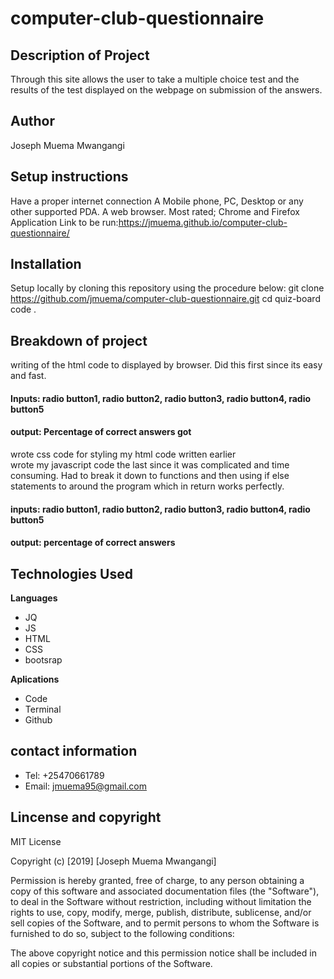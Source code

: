 # computer-club-questionnaire
## Description of Project
Through this site  allows the user to take a multiple choice test and the results of the test displayed on the webpage on submission of the answers.
## Author
Joseph Muema Mwangangi
## Setup instructions
Have a proper internet connection
A Mobile phone, PC, Desktop or any other supported PDA.
A web browser. Most rated; Chrome and Firefox
Application Link to be run:https://jmuema.github.io/computer-club-questionnaire/
## Installation
Setup locally by cloning this repository using the procedure below:
git clone https://github.com/jmuema/computer-club-questionnaire.git
cd quiz-board
code .
## Breakdown of project
 writing of the html code to displayed by browser. Did this first since its easy and fast.<br/>
 #### Inputs: radio button1, radio button2, radio button3, radio button4, radio button5
 #### output: Percentage of correct answers got
 wrote css code for styling my html code written earlier<br/>
 wrote my javascript code the last since it was complicated and time consuming. Had to break it down to functions and then
 using if else statements to around the program which in return works perfectly.<br/>
 #### inputs: radio button1, radio button2, radio button3, radio button4, radio button5
 #### output: percentage of correct answers
 ## Technologies Used
 **Languages**
 * JQ
 * JS
 * HTML
 * CSS
 * bootsrap
 
**Aplications**
* Code 
* Terminal
* Github
 ## contact information
 * Tel: +25470661789
* Email: jmuema95@gmail.com
## Lincense and copyright

MIT License

Copyright (c) [2019] [Joseph Muema Mwangangi]

Permission is hereby granted, free of charge, to any person obtaining a copy of this software and associated documentation files (the "Software"), to deal in the Software without restriction, including without limitation the rights to use, copy, modify, merge, publish, distribute, sublicense, and/or sell copies of the Software, and to permit persons to whom the Software is furnished to do so, subject to the following conditions:

The above copyright notice and this permission notice shall be included in all copies or substantial portions of the Software.
